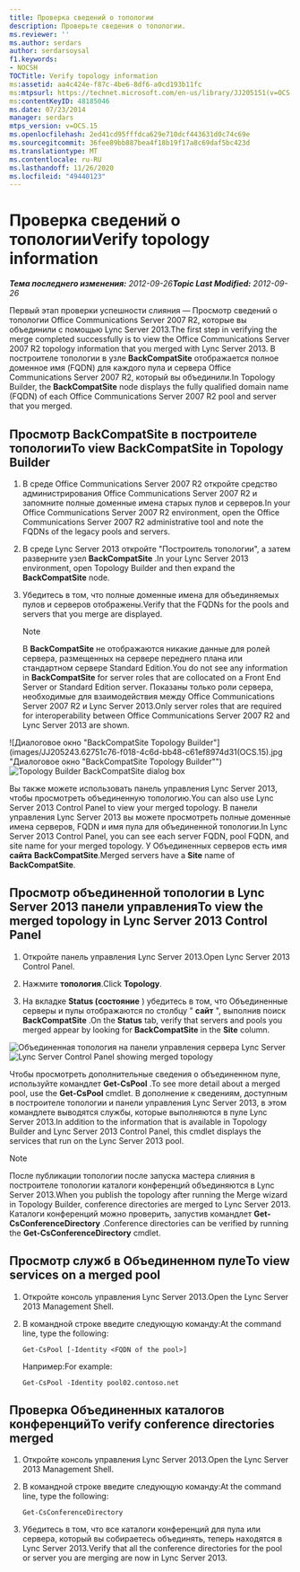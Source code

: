 ```yaml
---
title: Проверка сведений о топологии
description: Проверьте сведения о топологии.
ms.reviewer: ''
ms.author: serdars
author: serdarsoysal
f1.keywords:
- NOCSH
TOCTitle: Verify topology information
ms:assetid: aa4c424e-f87c-4be6-8df6-a0cd193b11fc
ms:mtpsurl: https://technet.microsoft.com/en-us/library/JJ205151(v=OCS.15)
ms:contentKeyID: 48185046
ms.date: 07/23/2014
manager: serdars
mtps_version: v=OCS.15
ms.openlocfilehash: 2ed41cd95fffdca629e710dcf443631d0c74c69e
ms.sourcegitcommit: 36fee89bb887bea4f18b19f17a8c69daf5bc423d
ms.translationtype: MT
ms.contentlocale: ru-RU
ms.lasthandoff: 11/26/2020
ms.locfileid: "49440123"
---
```

# <a name="verify-topology-information"></a><span data-ttu-id="d0074-103">Проверка сведений о топологии</span><span class="sxs-lookup"><span data-stu-id="d0074-103">Verify topology information</span></span>

<div data-xmlns="http://www.w3.org/1999/xhtml">

<div class="topic" data-xmlns="http://www.w3.org/1999/xhtml" data-msxsl="urn:schemas-microsoft-com:xslt" data-cs="https://msdn.microsoft.com/">

<div data-asp="https://msdn2.microsoft.com/asp">



</div>

<div id="mainSection">

<div id="mainBody"><span data-ttu-id="d0074-104">

<span> </span></span><span class="sxs-lookup"><span data-stu-id="d0074-104">

<span> </span></span></span>

<span data-ttu-id="d0074-105">_**Тема последнего изменения:** 2012-09-26_</span><span class="sxs-lookup"><span data-stu-id="d0074-105">_**Topic Last Modified:** 2012-09-26_</span></span>

<span data-ttu-id="d0074-106">Первый этап проверки успешности слияния — Просмотр сведений о топологии Office Communications Server 2007 R2, которые вы объединили с помощью Lync Server 2013.</span><span class="sxs-lookup"><span data-stu-id="d0074-106">The first step in verifying the merge completed successfully is to view the Office Communications Server 2007 R2 topology information that you merged with Lync Server 2013.</span></span> <span data-ttu-id="d0074-107">В построителе топологии в узле **BackCompatSite** отображается полное доменное имя (FQDN) для каждого пула и сервера Office Communications Server 2007 R2, который вы объединили.</span><span class="sxs-lookup"><span data-stu-id="d0074-107">In Topology Builder, the **BackCompatSite** node displays the fully qualified domain name (FQDN) of each Office Communications Server 2007 R2 pool and server that you merged.</span></span>

<div>

## <a name="to-view-backcompatsite-in-topology-builder"></a><span data-ttu-id="d0074-108">Просмотр BackCompatSite в построителе топологии</span><span class="sxs-lookup"><span data-stu-id="d0074-108">To view BackCompatSite in Topology Builder</span></span>

1.  <span data-ttu-id="d0074-109">В среде Office Communications Server 2007 R2 откройте средство администрирования Office Communications Server 2007 R2 и запомните полные доменные имена старых пулов и серверов.</span><span class="sxs-lookup"><span data-stu-id="d0074-109">In your Office Communications Server 2007 R2 environment, open the Office Communications Server 2007 R2 administrative tool and note the FQDNs of the legacy pools and servers.</span></span>

2.  <span data-ttu-id="d0074-110">В среде Lync Server 2013 откройте "Построитель топологии", а затем разверните узел **BackCompatSite** .</span><span class="sxs-lookup"><span data-stu-id="d0074-110">In your Lync Server 2013 environment, open Topology Builder and then expand the **BackCompatSite** node.</span></span>

3.  <span data-ttu-id="d0074-111">Убедитесь в том, что полные доменные имена для объединяемых пулов и серверов отображены.</span><span class="sxs-lookup"><span data-stu-id="d0074-111">Verify that the FQDNs for the pools and servers that you merge are displayed.</span></span>
    
    <div>
    

    > [!NOTE]  
    > <span data-ttu-id="d0074-112">В <STRONG>BackCompatSite</STRONG> не отображаются никакие данные для ролей сервера, размещенных на сервере переднего плана или стандартном сервере Standard Edition.</span><span class="sxs-lookup"><span data-stu-id="d0074-112">You do not see any information in <STRONG>BackCompatSite</STRONG> for server roles that are collocated on a Front End Server or Standard Edition server.</span></span> <span data-ttu-id="d0074-113">Показаны только роли сервера, необходимые для взаимодействия между Office Communications Server 2007 R2 и Lync Server 2013.</span><span class="sxs-lookup"><span data-stu-id="d0074-113">Only server roles that are required for interoperability between Office Communications Server 2007 R2 and Lync Server 2013 are shown.</span></span>

    
    </div>

<span data-ttu-id="d0074-114">![Диалоговое окно "BackCompatSite Topology Builder"](images/JJ205243.62751c76-f018-4c6d-bb48-c61ef8974d31(OCS.15).jpg "Диалоговое окно "BackCompatSite Topology Builder"")</span><span class="sxs-lookup"><span data-stu-id="d0074-114">![Topology Builder BackCompatSite dialog box](images/JJ205243.62751c76-f018-4c6d-bb48-c61ef8974d31(OCS.15).jpg "Topology Builder BackCompatSite dialog box")</span></span>

<span data-ttu-id="d0074-115">Вы также можете использовать панель управления Lync Server 2013, чтобы просмотреть объединенную топологию.</span><span class="sxs-lookup"><span data-stu-id="d0074-115">You can also use Lync Server 2013 Control Panel to view your merged topology.</span></span> <span data-ttu-id="d0074-116">В панели управления Lync Server 2013 вы можете просмотреть полные доменные имена серверов, FQDN и имя пула для объединенной топологии.</span><span class="sxs-lookup"><span data-stu-id="d0074-116">In Lync Server 2013 Control Panel, you can see each server FQDN, pool FQDN, and site name for your merged topology.</span></span> <span data-ttu-id="d0074-117">У Объединенных серверов есть имя **сайта** **BackCompatSite**.</span><span class="sxs-lookup"><span data-stu-id="d0074-117">Merged servers have a **Site** name of **BackCompatSite**.</span></span>

</div>

<div>

## <a name="to-view-the-merged-topology-in-lync-server-2013-control-panel"></a><span data-ttu-id="d0074-118">Просмотр объединенной топологии в Lync Server 2013 панели управления</span><span class="sxs-lookup"><span data-stu-id="d0074-118">To view the merged topology in Lync Server 2013 Control Panel</span></span>

1.  <span data-ttu-id="d0074-119">Откройте панель управления Lync Server 2013.</span><span class="sxs-lookup"><span data-stu-id="d0074-119">Open Lync Server 2013 Control Panel.</span></span>

2.  <span data-ttu-id="d0074-120">Нажмите **топология**.</span><span class="sxs-lookup"><span data-stu-id="d0074-120">Click **Topology**.</span></span>

3.  <span data-ttu-id="d0074-121">На вкладке **Status (состояние** ) убедитесь в том, что Объединенные серверы и пулы отображаются по столбцу " **сайт** ", выполнив поиск **BackCompatSite** .</span><span class="sxs-lookup"><span data-stu-id="d0074-121">On the **Status** tab, verify that servers and pools you merged appear by looking for **BackCompatSite** in the **Site** column.</span></span>

<span data-ttu-id="d0074-122">![Объединенная топология на панели управления сервера Lync Server](images/JJ205151.f986ddd4-2040-454d-9389-7f6154b59cc9(OCS.15).jpg "Объединенная топология на панели управления сервера Lync Server")</span><span class="sxs-lookup"><span data-stu-id="d0074-122">![Lync Server Control Panel showing merged topology](images/JJ205151.f986ddd4-2040-454d-9389-7f6154b59cc9(OCS.15).jpg "Lync Server Control Panel showing merged topology")</span></span>

<span data-ttu-id="d0074-123">Чтобы просмотреть дополнительные сведения о объединенном пуле, используйте командлет **Get-CsPool** .</span><span class="sxs-lookup"><span data-stu-id="d0074-123">To see more detail about a merged pool, use the **Get-CsPool** cmdlet.</span></span> <span data-ttu-id="d0074-124">В дополнение к сведениям, доступным в построителе топологии и панели управления Lync Server 2013, в этом командлете выводятся службы, которые выполняются в пуле Lync Server 2013.</span><span class="sxs-lookup"><span data-stu-id="d0074-124">In addition to the information that is available in Topology Builder and Lync Server 2013 Control Panel, this cmdlet displays the services that run on the Lync Server 2013 pool.</span></span>

<div>


> [!NOTE]  
> <span data-ttu-id="d0074-125">После публикации топологии после запуска мастера слияния в построителе топологии каталоги конференций объединяются в Lync Server 2013.</span><span class="sxs-lookup"><span data-stu-id="d0074-125">When you publish the topology after running the Merge wizard in Topology Builder, conference directories are merged to Lync Server 2013.</span></span> <span data-ttu-id="d0074-126">Каталоги конференций можно проверить, запустив командлет <STRONG>Get-CsConferenceDirectory</STRONG> .</span><span class="sxs-lookup"><span data-stu-id="d0074-126">Conference directories can be verified by running the <STRONG>Get-CsConferenceDirectory</STRONG> cmdlet.</span></span>



</div>

</div>

<div>

## <a name="to-view-services-on-a-merged-pool"></a><span data-ttu-id="d0074-127">Просмотр служб в Объединенном пуле</span><span class="sxs-lookup"><span data-stu-id="d0074-127">To view services on a merged pool</span></span>

1.  <span data-ttu-id="d0074-128">Откройте консоль управления Lync Server 2013.</span><span class="sxs-lookup"><span data-stu-id="d0074-128">Open the Lync Server 2013 Management Shell.</span></span>

2.  <span data-ttu-id="d0074-129">В командной строке введите следующую команду:</span><span class="sxs-lookup"><span data-stu-id="d0074-129">At the command line, type the following:</span></span>
    
        Get-CsPool [-Identity <FQDN of the pool>]
    
    <span data-ttu-id="d0074-130">Например:</span><span class="sxs-lookup"><span data-stu-id="d0074-130">For example:</span></span>
    
        Get-CsPool -Identity pool02.contoso.net

</div>

<div>

## <a name="to-verify-conference-directories-merged"></a><span data-ttu-id="d0074-131">Проверка Объединенных каталогов конференций</span><span class="sxs-lookup"><span data-stu-id="d0074-131">To verify conference directories merged</span></span>

1.  <span data-ttu-id="d0074-132">Откройте консоль управления Lync Server 2013.</span><span class="sxs-lookup"><span data-stu-id="d0074-132">Open the Lync Server 2013 Management Shell.</span></span>

2.  <span data-ttu-id="d0074-133">В командной строке введите следующую команду:</span><span class="sxs-lookup"><span data-stu-id="d0074-133">At the command line, type the following:</span></span>
    
        Get-CsConferenceDirectory

3.  <span data-ttu-id="d0074-134">Убедитесь в том, что все каталоги конференций для пула или сервера, который вы собираетесь объединять, теперь находятся в Lync Server 2013.</span><span class="sxs-lookup"><span data-stu-id="d0074-134">Verify that all the conference directories for the pool or server you are merging are now in Lync Server 2013.</span></span>

<span data-ttu-id="d0074-135"></div>

</div>

<span> </span>

</div>

</div>

</span><span class="sxs-lookup"><span data-stu-id="d0074-135"></div>

</div>

<span> </span>

</div>

</div>

</span></span></div>

